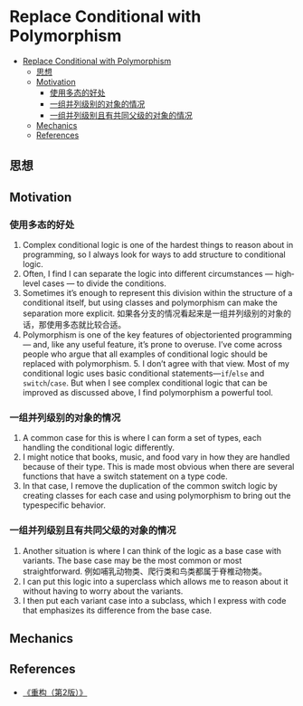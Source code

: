 # Replace Conditional with Polymorphism


<!-- TOC -->

- [Replace Conditional with Polymorphism](#replace-conditional-with-polymorphism)
    - [思想](#思想)
    - [Motivation](#motivation)
        - [使用多态的好处](#使用多态的好处)
        - [一组并列级别的对象的情况](#一组并列级别的对象的情况)
        - [一组并列级别且有共同父级的对象的情况](#一组并列级别且有共同父级的对象的情况)
    - [Mechanics](#mechanics)
    - [References](#references)

<!-- /TOC -->


## 思想


## Motivation
### 使用多态的好处
1. Complex conditional logic is one of the hardest things to reason about in programming, so I always look for ways to add structure to conditional logic. 
2. Often, I find I can separate the logic into different circumstances — high­level cases — to divide the conditions. 
3. Sometimes it’s enough to represent this division within the structure of a conditional itself, but using classes and polymorphism can make the separation more explicit. 如果各分支的情况看起来是一组并列级别的对象的话，那使用多态就比较合适。
4. Polymorphism is one of the key features of object­oriented programming — and, like any useful feature, it’s prone to overuse. I’ve come across people who argue that all examples of conditional logic should be replaced with polymorphism. 5. I don’t agree with that view. Most of my conditional logic uses basic conditional statements—`if`/`else` and `switch`/`case`. But when I see complex conditional logic that can be improved as discussed above, I find polymorphism a powerful tool.

### 一组并列级别的对象的情况
1. A common case for this is where I can form a set of types, each handling the conditional logic differently. 
2. I might notice that books, music, and food vary in how they are handled because of their type. This is made most obvious when there are several functions that have a switch statement on a type code. 
3. In that case, I remove the duplication of the common switch logic by creating classes for each case and using polymorphism to bring out the type­specific behavior.

### 一组并列级别且有共同父级的对象的情况
1. Another situation is where I can think of the logic as a base case with variants. The base case may be the most common or most straightforward. 例如哺乳动物类、爬行类和鸟类都属于脊椎动物类。
2. I can put this logic into a superclass which allows me to reason about it without having to worry about the variants. 
3. I then put each variant case into a subclass, which I express with code that emphasizes its difference from the base case.



## Mechanics


## References
* [《重构（第2版）》](https://book.douban.com/subject/33400354/)
